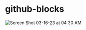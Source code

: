 # github-blocks
![Screen Shot 03-16-23 at 04 30 AM](https://user-images.githubusercontent.com/3020032/225574350-29a31fc2-2ded-485f-bddc-cb2a107472ff.PNG)
